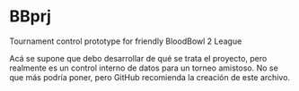 # BBprj
Tournament control prototype for friendly BloodBowl 2 League 

Acá se supone que debo desarrollar de qué se trata el proyecto, pero realmente es un control interno de datos para un torneo amistoso. No se que más podría poner, pero GitHub recomienda la creación de este archivo.
